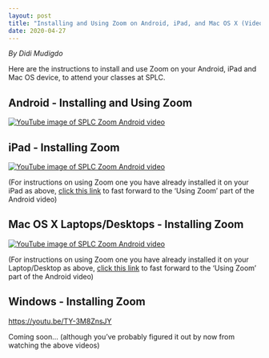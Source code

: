 ```yaml
---
layout: post
title: "Installing and Using Zoom on Android, iPad, and Mac OS X (Video)"
date: 2020-04-27
---
```

*By Didi Mudigdo*

Here are the instructions to install and use Zoom on your Android, iPad and Mac OS device, to attend your classes at SPLC.

## Android - Installing and Using Zoom

[![YouTube image of SPLC Zoom Android video](http://img.youtube.com/vi/m5fYQvKBXPU/0.jpg)](https://www.youtube.com/watch?v=m5fYQvKBXPU)

## iPad - Installing Zoom

[![YouTube image of SPLC Zoom Android video](http://img.youtube.com/vi/RH45sEKf9PY/0.jpg)](https://www.youtube.com/watch?v=RH45sEKf9PY)

(For instructions on using Zoom one you have already installed it on your iPad as above, [click this link](https://youtu.be/m5fYQvKBXPU?t=198) to fast forward to the ‘Using Zoom’ part of the Android video)

## Mac OS X Laptops/Desktops - Installing Zoom

[![YouTube image of SPLC Zoom Android video](http://img.youtube.com/vi/TY-3M8ZnsJY/0.jpg)](https://www.youtube.com/watch?v=TY-3M8ZnsJY)

(For instructions on using Zoom one you have already installed it on your Laptop/Desktop as above, [click this link](https://youtu.be/m5fYQvKBXPU?t=198) to fast forward to the ‘Using Zoom’ part of the Android video)

## Windows - Installing Zoom

https://youtu.be/TY-3M8ZnsJY

Coming soon… (although you’ve probably figured it out by now from watching the above videos)
